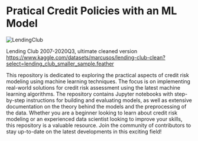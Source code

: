 # Pratical Credit Policies with an ML Model

![LendingClub](https://s3.amazonaws.com/static.lendingclub.com/banking/logos/brand_day_logo_email.png)

Lending Club 2007-2020Q3, ultimate cleaned version
https://www.kaggle.com/datasets/marcusos/lending-club-clean?select=lending_club_smaller_sample.feather


This repository is dedicated to exploring the practical aspects of credit risk modeling using machine learning techniques. The focus is on implementing real-world solutions for credit risk assessment using the latest machine learning algorithms. The repository contains Jupyter notebooks with step-by-step instructions for building and evaluating models, as well as extensive documentation on the theory behind the models and the preprocessing of the data. Whether you are a beginner looking to learn about credit risk modeling or an experienced data scientist looking to improve your skills, this repository is a valuable resource. Join the community of contributors to stay up-to-date on the latest developments in this exciting field!
